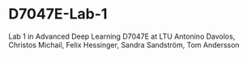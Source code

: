 # D7047E-Lab-1
Lab 1 in Advanced Deep Learning D7047E at LTU
Antonino Davolos, Christos Michail, Felix Hessinger, Sandra Sandström, Tom Andersson
